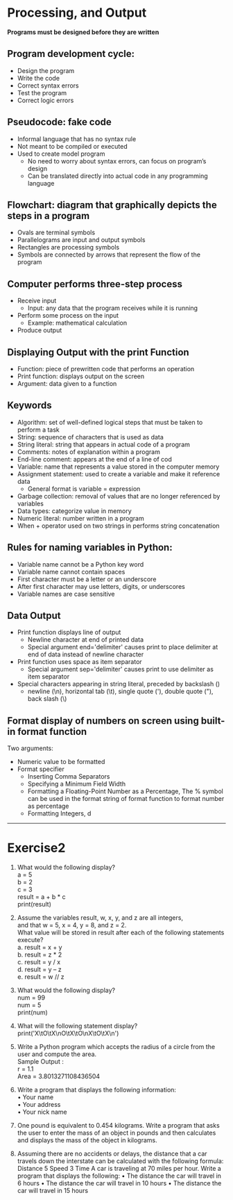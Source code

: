 # Processing, and Output  

**Programs must be designed before they are written**
## Program development cycle:
  * Design the program
  * Write the code
  * Correct syntax errors
  * Test the program
  * Correct logic errors

## Pseudocode: fake code
* Informal language that has no syntax rule 
* Not meant to be compiled or executed
* Used to create model program
  - No need to worry about syntax errors, can focus on program’s design
  - Can be translated directly into actual code in any programming language

## Flowchart: diagram that graphically depicts the steps in a program
* Ovals are terminal symbols
* Parallelograms are input and output symbols
* Rectangles are processing symbols
* Symbols are connected by arrows that represent the flow of the program

## Computer performs three-step process
* Receive input
  - Input: any data that the program receives while it is running
* Perform some process on the input
  - Example: mathematical calculation
* Produce output

## Displaying Output with the print Function
* Function: piece of prewritten code that performs an operation
* Print function: displays output on the screen
* Argument: data given to a function

## Keywords
* Algorithm: set of well-defined logical steps that must be taken to perform a task
* String: sequence of characters that is used as data
* String literal: string that appears in actual code of a program
* Comments: notes of explanation within a program
* End-line comment: appears at the end of a line of cod
* Variable: name that represents a value stored in the computer memory
* Assignment statement: used to create a variable and make it reference data
  - General format is variable = expression
* Garbage collection: removal of values that are no longer referenced by variables
* Data types: categorize value in memory
* Numeric literal: number written in a program
* When + operator used on two strings in performs string concatenation

  
## Rules for naming variables in Python:
* Variable name cannot be a Python key word 
* Variable name cannot contain spaces
* First character must be a letter or an underscore
* After first character may use letters, digits, or underscores
* Variable names are case sensitive


## Data Output
* Print function displays line of output 
  - Newline character at end of printed data
  - Special argument end='delimiter' causes print to place delimiter at end of data instead of newline character
* Print function uses space as item separator
  - Special argument sep='delimiter' causes print to use delimiter as item separator
* Special characters appearing in string literal, preceded by backslash (\)
  - newline (\n), horizontal tab (\t), single quote (\'), double quote (\"), back slash (\\)


## Format display of numbers on screen using built-in format function
Two arguments:
* Numeric value to be formatted
* Format specifier
  - Inserting Comma Separators
  - Specifying a Minimum Field Width
  - Formatting a Floating-Point Number as a Percentage, The % symbol can be used in the format string of format function to format number as percentage
  - Formatting Integers, d


-------------------

# Exercise2

1.	What would the following display? </br>
  a = 5 </br>
  b = 2 </br>
  c = 3 </br>
  result = a + b * c </br>
  print(result) </br>

2.	Assume the variables result, w, x, y, and z are all integers, </br> 
and that w = 5, x = 4, y = 8, and z = 2. </br>
What value will be stored in result after each of the following statements execute? </br>
   a. result = x + y </br>
   b. result = z * 2 </br>
   c. result = y / x </br>
   d. result = y – z </br>
   e. result = w // z </br>

3.	What would the following display? </br>
   num = 99 </br>
   num = 5 </br>
   print(num)</br>

4.	What will the following statement display? print('X\tO\tX\nO\tX\tO\nX\tO\tX\n')</br>

5.	Write a Python program which accepts the radius of a circle from the user and compute the area. </br>
    Sample Output :</br>
       r = 1.1</br>
       Area = 3.8013271108436504</br>

6.	Write a program that displays the following information: </br>
    • Your name </br>
    • Your address </br>
    • Your nick name</br>

7.	One pound is equivalent to 0.454 kilograms. Write a program that asks the user to enter the mass of an object in pounds and then calculates and displays the mass of the object in kilograms.</br>

8.	Assuming there are no accidents or delays, the distance that a car travels down the interstate can be calculated with the following formula: Distance 5 Speed 3 Time A car is traveling at 70 miles per hour. Write a program that displays the following: • The distance the car will travel in 6 hours • The distance the car will travel in 10 hours • The distance the car will travel in 15 hours</br>
